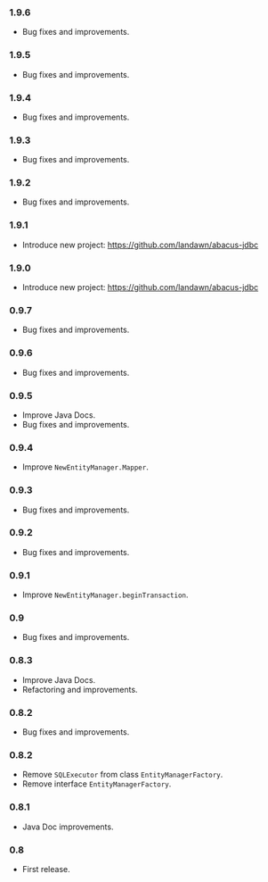 ### 1.9.6

* Bug fixes and improvements.


### 1.9.5

* Bug fixes and improvements.


### 1.9.4

* Bug fixes and improvements.


### 1.9.3

* Bug fixes and improvements.


### 1.9.2

* Bug fixes and improvements.


### 1.9.1

* Introduce new project: https://github.com/landawn/abacus-jdbc


### 1.9.0

* Introduce new project: https://github.com/landawn/abacus-jdbc


### 0.9.7

* Bug fixes and improvements.


### 0.9.6

* Bug fixes and improvements.


### 0.9.5

* Improve Java Docs.
* Bug fixes and improvements.


### 0.9.4

* Improve `NewEntityManager.Mapper`.


### 0.9.3

* Bug fixes and improvements.


### 0.9.2

* Bug fixes and improvements.


### 0.9.1

* Improve `NewEntityManager.beginTransaction`.


### 0.9

* Bug fixes and improvements.


### 0.8.3

* Improve Java Docs.
* Refactoring and improvements.


### 0.8.2

* Bug fixes and improvements.


### 0.8.2

* Remove `SQLExecutor` from class `EntityManagerFactory`.
* Remove interface `EntityManagerFactory`.


### 0.8.1

* Java Doc improvements.


### 0.8

* First release.
